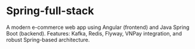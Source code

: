 # Spring-full-stack
A modern e-commerce web app using Angular (frontend) and Java Spring Boot (backend). Features: Kafka, Redis, Flyway, VNPay integration, and robust Spring-based architecture.
